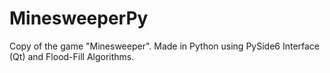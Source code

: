 # MinesweeperPy
Copy of the game "Minesweeper". Made in Python using PySide6 Interface (Qt) and Flood-Fill Algorithms.
